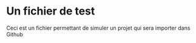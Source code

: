 # Un fichier de test

Ceci est un fichier permettant de simuler un projet qui sera importer dans Github
